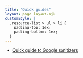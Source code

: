 ```yaml
---
title: "Quick guides"
layout: page-layout.njk
customStyle: |
  .resource-list > ul > li {
    padding-top: 1ex;
    padding-bottom: 1ex;
  }
---
```


- [Quick guide to Google sanitizers](/labs/sanitizers.html)

